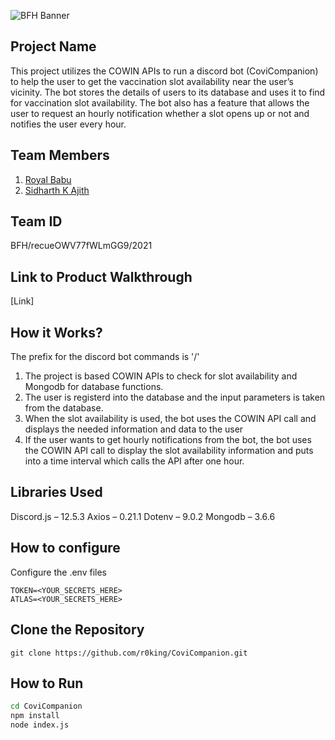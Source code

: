 ![BFH Banner](https://trello-attachments.s3.amazonaws.com/542e9c6316504d5797afbfb9/542e9c6316504d5797afbfc1/39dee8d993841943b5723510ce663233/Frame_19.png)

## Project Name

This project utilizes the COWIN APIs to run a discord bot (CoviCompanion) to help the user to get the vaccination slot availability near the user’s vicinity. The bot stores the details of users to its database and uses it to find for vaccination slot availability. The bot also has a feature that allows the user to request an hourly notification whether a slot opens up or not and notifies the user every hour.

## Team Members

1. [Royal Babu](https://github.com/r0king)
2. [Sidharth K Ajith](https://github.com/Sid9021)

## Team ID

BFH/recueOWV77fWLmGG9/2021

## Link to Product Walkthrough

[Link]

## How it Works?

The prefix for the discord bot commands is '/'

1. The project is based COWIN APIs to check for slot availability and Mongodb for database functions.
2. The user is registerd into the database and the input parameters is taken from the database.
3. When the slot availability is used, the bot uses the COWIN API call and displays the needed information and data to the user
4. If the user wants to get hourly notifications from the bot, the bot uses the COWIN API call to display the slot availability information and puts into a time interval which calls the API after one hour.

## Libraries Used

Discord.js – 12.5.3
Axios – 0.21.1
Dotenv – 9.0.2
Mongodb – 3.6.6

## How to configure
Configure the .env files
```
TOKEN=<YOUR_SECRETS_HERE>
ATLAS=<YOUR_SECRETS_HERE>
```

## Clone the Repository

  `git clone https://github.com/r0king/CoviCompanion.git`


## How to Run


```bash
cd CoviCompanion
npm install
node index.js
```

